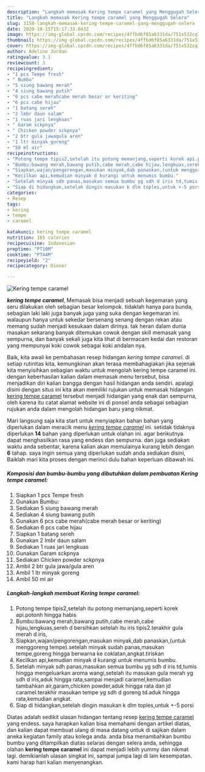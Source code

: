 ```yaml
---
description: "Langkah memasak Kering tempe caramel yang Menggugah Selera"
title: "Langkah memasak Kering tempe caramel yang Menggugah Selera"
slug: 3158-langkah-memasak-kering-tempe-caramel-yang-menggugah-selera
date: 2020-10-15T15:17:33.043Z
image: https://img-global.cpcdn.com/recipes/4ffbd6f85a6331da/751x532cq70/kering-tempe-caramel-foto-resep-utama.jpg
thumbnail: https://img-global.cpcdn.com/recipes/4ffbd6f85a6331da/751x532cq70/kering-tempe-caramel-foto-resep-utama.jpg
cover: https://img-global.cpcdn.com/recipes/4ffbd6f85a6331da/751x532cq70/kering-tempe-caramel-foto-resep-utama.jpg
author: Adeline Jordan
ratingvalue: 3.1
reviewcount: 3
recipeingredient:
- "1 pcs Tempe fresh"
- " Bumbu"
- "5 siung bawang merah"
- "4 siung bawang putih"
- "6 pcs cabe merahcabe merah besar or keriting"
- "6 pcs cabe hijau"
- "1 batang sereh"
- "2 lmbr daun salam"
- "1 ruas jari lengkuas"
- " Garam sckpnya"
- " Chicken powder sckpnya"
- "2 btr gula jawagula aren"
- "1 ltr minyak goreng"
- "50 ml air"
recipeinstructions:
- "Potong tempe tipis2,setelah itu potong memanjang,seperti korek api.potonh hingga habis"
- "Bumbu:bawang merah,bawang putih,cabe merah,cabe hijau,lengkuas,sereh d bersihkan setelah itu iris tipis2.terakhir gula merah d iris,"
- "Siapkan,wajan/pengorengan,masukan minyak,dab panaskan,(untuk menggoreng tempe).setelah minyak sudah panas,masukan tempe,goreng hingga berwarna ke coklatan,angkat.tiriskan"
- "Kecilkan api,kemudian minyak d kurangi untuk menumis bumbu."
- "Setelah minyak sdh panas,masukan semua bumbu yg sdh d iris td,tumis hingga mengeluarkan aroma wangi,setelah itu masukan gula merah yg sdh d iris,aduk hingga rata,sampai menjadi caramel,kemudian tambahkan air,garam,chicken powder,aduk hingga rata dan jd caramel.terakhir masukan tempe yg sdh d goreng td.aduk hingga rata,kemudian angkat."
- "Siap di hidangkan,setelah dingin masukan k dlm toples,untuk +-5 porsi"
categories:
- Resep
tags:
- kering
- tempe
- caramel

katakunci: kering tempe caramel 
nutrition: 165 calories
recipecuisine: Indonesian
preptime: "PT10M"
cooktime: "PT44M"
recipeyield: "2"
recipecategory: Dinner

---
```



![Kering tempe caramel](https://img-global.cpcdn.com/recipes/4ffbd6f85a6331da/751x532cq70/kering-tempe-caramel-foto-resep-utama.jpg)

<b><i>kering tempe caramel</i></b>, Memasak bisa menjadi sebuah kegemaran yang seru dilakukan oleh sebagian besar kelompok. tidaklah hanya para bunda, sebagian laki laki juga banyak juga yang suka dengan kegemaran ini. walaupun hanya untuk sekedar bersenang senang dengan rekan atau memang sudah menjadi kesukaan dalam dirinya. tak heran dalam dunia masakan sekarang banyak ditemukan cowok dengan skill memasak yang sempurna, dan banyak sekali juga kita lihat di bermacam kedai dan restoran yang mempunyai koki cowok sebagai koki andalan nya.

Baik, kita awali ke pembahasan resep hidangan <i>kering tempe caramel</i>. di setiap rutinitas kita, kemungkinan akan terasa membahagiakan jika sejenak kita menyisihkan sebagian waktu untuk mengolah kering tempe caramel ini. dengan keberhasilan kalian dalam memasak menu tersebut, bisa menjadikan diri kalian bangga dengan hasil hidangan anda sendiri. apalagi disini dengan situs ini kita akan memiliki rujukan untuk memasak hidangan <u>kering tempe caramel</u> tersebut menjadi hidangan yang enak dan sempurna, oleh karena itu catat alamat website ini di ponsel anda sebagai sebagian rujukan anda dalam mengolah hidangan baru yang nikmat.




Mari langsung saja kita start untuk menyiapkan bahan bahan yang diperlukan dalam meracik menu <u><i>kering tempe caramel</i></u> ini. setidak tidaknya diperlukan <b>14</b> bahan yang diperlukan untuk olahan ini. agar berikutnya dapat menghasilkan rasa yang endess dan sempurna. dan juga sediakan waktu anda sebentar, karena kalian akan memulainya kurang lebih dengan <b>6</b> tahap. saya ingin semua yang diperlukan sudah anda sediakan disini, Baiklah mari kita proses dengan merinci dulu bahan keperluan dibawah ini.

<!--inarticleads1-->

##### Komposisi dan bumbu-bumbu yang dibutuhkan dalam pembuatan Kering tempe caramel:

1. Siapkan 1 pcs Tempe fresh
1. Gunakan  Bumbu:
1. Sediakan 5 siung bawang merah
1. Sediakan 4 siung bawang putih
1. Gunakan 6 pcs cabe merah(cabe merah besar or keriting)
1. Sediakan 6 pcs cabe hijau
1. Siapkan 1 batang sereh
1. Gunakan 2 lmbr daun salam
1. Sediakan 1 ruas jari lengkuas
1. Gunakan  Garam sckpnya
1. Sediakan  Chicken powder sckpnya
1. Ambil 2 btr gula jawa/gula aren
1. Ambil 1 ltr minyak goreng
1. Ambil 50 ml air




<!--inarticleads2-->

##### Langkah-langkah membuat Kering tempe caramel:

1. Potong tempe tipis2,setelah itu potong memanjang,seperti korek api.potonh hingga habis
1. Bumbu:bawang merah,bawang putih,cabe merah,cabe hijau,lengkuas,sereh d bersihkan setelah itu iris tipis2.terakhir gula merah d iris,
1. Siapkan,wajan/pengorengan,masukan minyak,dab panaskan,(untuk menggoreng tempe).setelah minyak sudah panas,masukan tempe,goreng hingga berwarna ke coklatan,angkat.tiriskan
1. Kecilkan api,kemudian minyak d kurangi untuk menumis bumbu.
1. Setelah minyak sdh panas,masukan semua bumbu yg sdh d iris td,tumis hingga mengeluarkan aroma wangi,setelah itu masukan gula merah yg sdh d iris,aduk hingga rata,sampai menjadi caramel,kemudian tambahkan air,garam,chicken powder,aduk hingga rata dan jd caramel.terakhir masukan tempe yg sdh d goreng td.aduk hingga rata,kemudian angkat.
1. Siap di hidangkan,setelah dingin masukan k dlm toples,untuk +-5 porsi




Diatas adalah sedikit ulasan hidangan tentang resep <u>kering tempe caramel</u> yang endess. saya harapkan kalian bisa memahami dengan artikel diatas, dan kalian dapat membuat ulang di masa datang untuk di sajikan dalam aneka kegiatan family atau kolega anda. anda bisa menambahkan bumbu bumbu yang ditampilkan diatas selaras dengan selera anda, sehingga olahan <b>kering tempe caramel</b> ini dapat menjadi lebih yummy dan nikmat lagi. demikianlah ulasan singkat ini, sampai jumpa lagi di lain kesempatan. kami harap hari kalian menyenangkan.
